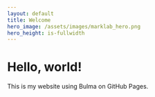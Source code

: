 ```yaml
---
layout: default
title: Welcome
hero_image: /assets/images/marklab_hero.png
hero_height: is-fullwidth
---
```


# Hello, world!
This is my website using Bulma on GitHub Pages.
